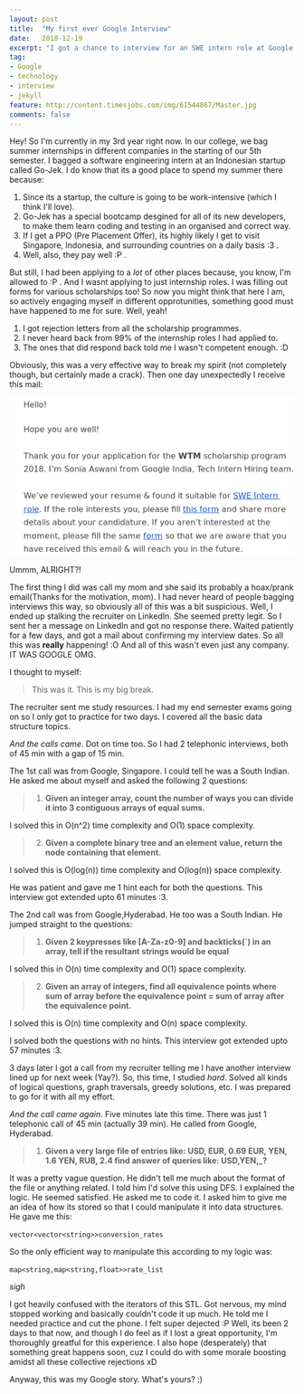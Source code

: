 ```yaml
---
layout: post
title:  "My first ever Google Interview"
date:   2018-12-19
excerpt: "I got a chance to interview for an SWE intern role at Google, India!"
tag:
- Google 
- technology
- interview
- jekyll
feature: http://content.timesjobs.com/img/61544867/Master.jpg
comments: false
---
```



Hey! So I'm currently in my 3rd year right now. In our college, we bag summer internships in different companies in the starting of our 5th semester. I bagged a software engineering intern at an Indonesian startup called Go-Jek. I do know that its a good place to spend my summer there because:

1. Since its a startup, the culture is going to be work-intensive (which I think I'll love).
2. Go-Jek  has a special bootcamp desgined for all of its new developers, to make them learn coding and testing in an organised and correct way.
3. If I get a PPO (Pre Placement Offer), its highly likely I get to visit Singapore, Indonesia, and surrounding countries on a daily basis :3 .
4. Well, also, they pay well :P .

But still, I had been applying to a *lot* of other places because, you know, I'm allowed to :P . And I wasnt applying to just internship roles. I was filling out forms for various scholarships too! So now you might think that here I am, so actively engaging myself in different opprotunities, something good must have happened to me for sure. Well, yeah!

1. I got rejection letters from all the scholarship programmes.
2. I never heard back from 99% of the internship roles I had applied to.
3. The ones that did respond back told me I wasn't competent enough. :D

Obviously, this was a very effective way to break my spirit (not completely though, but certainly made a crack). Then one day unexpectedly I receive this mail:

![Whoa](google.png)

Ummm, ALRIGHT?!

The first thing I did was call my mom and she said its probably a hoax/prank email(Thanks for the motivation, mom). I had never heard of people bagging interviews this way, so obviously all of this was a bit suspicious. Well, I ended up stalking the recruiter on LinkedIn. She seemed pretty legit. So I sent her a message on LinkedIn and got no response there. Waited patiently for a few days, and got a mail about confirming my interview dates. So all this was **really** happening! :O And all of this wasn't even just any company. IT WAS GOOGLE OMG. 

I thought to myself:

> This was it. This is my big break.

The recruiter sent me study resources. I had my end semester exams going on so I only got to practice for two days. I covered all the basic data structure topics.

_And the calls came._ Dot on time too. So I had 2 telephonic interviews, both of 45 min with a gap of 15 min.

The 1st call was from Google, Singapore. I could tell he was a South Indian. He asked me about myself and asked the following 2 questions:

> 1. **Given an integer array, count the number of ways you can divide it into 3 contiguous arrays of equal sums.**

I solved this in O(n^2) time complexity and O(1) space complexity.

> 2. **Given a complete binary tree and an element value, return the node containing that element.**

I solved this is O(log(n)) time complexity and O(log(n)) space complexity.

He was patient and gave me 1 hint each for both the questions. This interview got extended upto 61 minutes :3.

The 2nd call was from Google,Hyderabad. He too was a South Indian. He jumped straight to the questions:

> 1. **Given 2 keypresses like [A-Za-z0-9] and backticks(\`) in an array, tell if the resultant strings would be equal**

I solved this in O(n) time complexity and O(1) space complexity.

> 2. **Given an array of integers, find all equivalence points where sum of array before the equivalence point = sum of array after the equivalence point.**

I solved this is O(n) time complexity and O(n) space complexity.

I solved both the questions with no hints. This interview got extended upto 57 minutes :3.


3 days later I got a call from my recruiter telling me I have another interview lined up for next week (Yay?). So, this time, I studied *hard*. Solved all kinds of logical questions, graph traversals, greedy solutions, etc. I was prepared to go for it with all my effort.

_And the call came again._ Five minutes late this time. There was just 1 telephonic call of 45 min (actually 39 min). He called from Google, Hyderabad.

> 1. **Given a very large file of entries like: 
        USD, EUR, 0.69
        EUR, YEN, 1.6
        YEN, RUB, 2.4
        find answer of queries like: USD,YEN,_?**

It was a pretty vague question. He didn't tell me much about the format of the file or anything related. I told him I'd solve this using DFS. I explained the logic. He seemed satisfied. He asked me to code it. I asked him to give me an idea of how its stored so that I could manipulate it into data structures. He gave me this:

`vector<vector<string>>conversion_rates`

So the only efficient way to manipulate this according to my logic was:

`map<string,map<string,float>>rate_list`

*sigh*

I got heavily confused with the iterators of this STL. Got nervous, my mind stopped working and basically couldn't code it up much. He told me I needed practice and cut the phone. I felt super dejected :P 
Well, its been 2 days to that now, and though I do feel as if I lost a great opportunity, I'm thoroughly greatful for this experience. I also hope (desperately) that something great happens soon, cuz I could do with some morale boosting amidst all these collective rejections xD

Anyway, this was my Google story. What's yours? :)  
